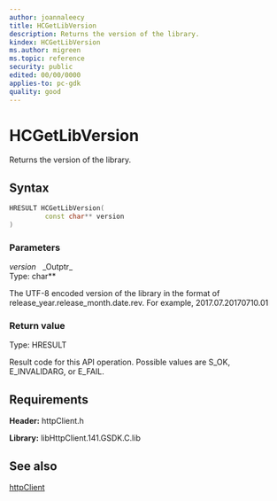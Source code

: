 ```yaml
---
author: joannaleecy
title: HCGetLibVersion
description: Returns the version of the library.
kindex: HCGetLibVersion
ms.author: migreen
ms.topic: reference
security: public
edited: 00/00/0000
applies-to: pc-gdk
quality: good
---
```


# HCGetLibVersion  

Returns the version of the library.  

## Syntax  
  
```cpp
HRESULT HCGetLibVersion(  
         const char** version  
)  
```  
  
### Parameters  
  
*version* &nbsp;&nbsp;\_Outptr\_  
Type: char**  
  
The UTF-8 encoded version of the library in the format of release_year.release_month.date.rev. For example, 2017.07.20170710.01  
  
  
### Return value  
Type: HRESULT
  
Result code for this API operation. Possible values are S_OK, E_INVALIDARG, or E_FAIL.
  
## Requirements  
  
**Header:** httpClient.h
  
**Library:** libHttpClient.141.GSDK.C.lib
  
## See also  
[httpClient](../httpclient_members.md)  
  
  